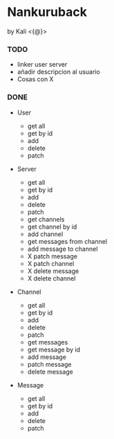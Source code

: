 # Nankuruback
by Kali <{@}>

### TODO
- linker user server
- añadir descripcion al usuario
- Cosas con X

### DONE
- User
    - get all
    - get by id
    - add
    - delete
    - patch

- Server
    - get all
    - get by id
    - add 
    - delete 
    - patch 
    - get channels
    - get channel by id
    - add channel
    - get messages from channel
    - add message to channel
    - X patch message
    - X patch channel
    - X delete message
    - X delete channel

- Channel
    - get all
    - get by id
    - add
    - delete
    - patch
    - get messages
    - get message by id
    - add message
    - patch message
    - delete message

- Message
    - get all
    - get by id
    - add
    - delete
    - patch
